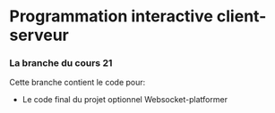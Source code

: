 # Programmation interactive client-serveur
### La branche du cours 21

Cette branche contient le code pour:
- Le code final du projet optionnel Websocket-platformer